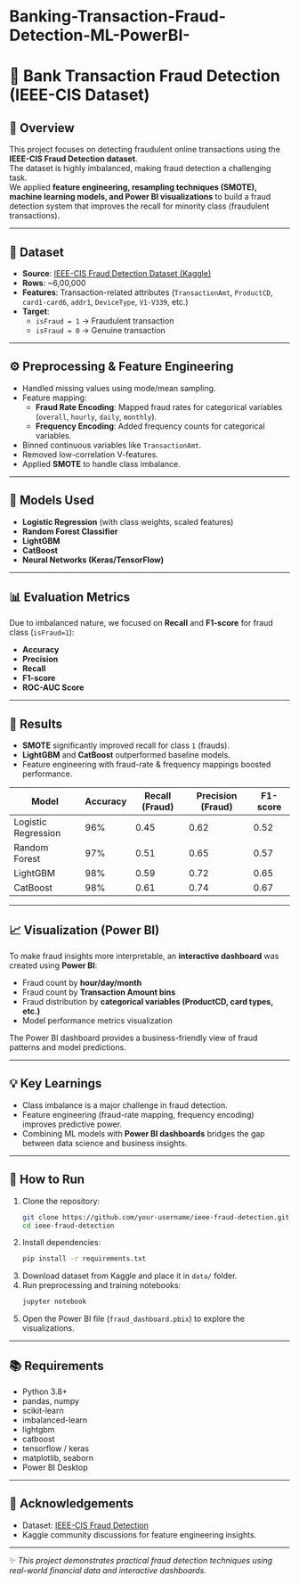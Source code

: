 # Banking-Transaction-Fraud-Detection-ML-PowerBI-

# 🏦 Bank Transaction Fraud Detection (IEEE-CIS Dataset)

## 📌 Overview
This project focuses on detecting fraudulent online transactions using the **IEEE-CIS Fraud Detection dataset**.  
The dataset is highly imbalanced, making fraud detection a challenging task.  
We applied **feature engineering, resampling techniques (SMOTE), machine learning models, and Power BI visualizations** to build a fraud detection system that improves the recall for minority class (fraudulent transactions).

---

## 📂 Dataset
- **Source**: [IEEE-CIS Fraud Detection Dataset (Kaggle)](https://www.kaggle.com/c/ieee-fraud-detection)
- **Rows**: ~6,00,000  
- **Features**: Transaction-related attributes (`TransactionAmt`, `ProductCD`, `card1-card6`, `addr1`, `DeviceType`, `V1-V339`, etc.)  
- **Target**:  
  - `isFraud = 1` → Fraudulent transaction  
  - `isFraud = 0` → Genuine transaction  

---

## ⚙️ Preprocessing & Feature Engineering
- Handled missing values using mode/mean sampling.
- Feature mapping:  
  - **Fraud Rate Encoding**: Mapped fraud rates for categorical variables (`overall`, `hourly`, `daily`, `monthly`).  
  - **Frequency Encoding**: Added frequency counts for categorical variables.  
- Binned continuous variables like `TransactionAmt`.  
- Removed low-correlation V-features.  
- Applied **SMOTE** to handle class imbalance.  

---

## 🧠 Models Used
- **Logistic Regression** (with class weights, scaled features)  
- **Random Forest Classifier**  
- **LightGBM**  
- **CatBoost**  
- **Neural Networks (Keras/TensorFlow)**  

---

## 📊 Evaluation Metrics
Due to imbalanced nature, we focused on **Recall** and **F1-score** for fraud class (`isFraud=1`):  
- **Accuracy**  
- **Precision**  
- **Recall**  
- **F1-score**  
- **ROC-AUC Score**  

---

## 🚀 Results
- **SMOTE** significantly improved recall for class `1` (frauds).  
- **LightGBM** and **CatBoost** outperformed baseline models.  
- Feature engineering with fraud-rate & frequency mappings boosted performance.  

| Model              | Accuracy | Recall (Fraud) | Precision (Fraud) | F1-score |
|--------------------|----------|----------------|-------------------|----------|
| Logistic Regression | 96%     | 0.45           | 0.62              | 0.52     |
| Random Forest      | 97%     | 0.51           | 0.65              | 0.57     |
| LightGBM           | 98%     | 0.59           | 0.72              | 0.65     |
| CatBoost           | 98%     | 0.61           | 0.74              | 0.67     |

---

## 📈 Visualization (Power BI)
To make fraud insights more interpretable, an **interactive dashboard** was created using **Power BI**:  
- Fraud count by **hour/day/month**  
- Fraud count by **Transaction Amount bins**  
- Fraud distribution by **categorical variables (ProductCD, card types, etc.)**  
- Model performance metrics visualization  

The Power BI dashboard provides a business-friendly view of fraud patterns and model predictions.  

---

## 💡 Key Learnings
- Class imbalance is a major challenge in fraud detection.  
- Feature engineering (fraud-rate mapping, frequency encoding) improves predictive power.  
- Combining ML models with **Power BI dashboards** bridges the gap between data science and business insights.  

---

## 📌 How to Run
1. Clone the repository:
   ```bash
   git clone https://github.com/your-username/ieee-fraud-detection.git
   cd ieee-fraud-detection
   ```
2. Install dependencies:
   ```bash
   pip install -r requirements.txt
   ```
3. Download dataset from Kaggle and place it in `data/` folder.  
4. Run preprocessing and training notebooks:
   ```bash
   jupyter notebook
   ```
5. Open the Power BI file (`fraud_dashboard.pbix`) to explore the visualizations.  

---

## 📚 Requirements
- Python 3.8+  
- pandas, numpy  
- scikit-learn  
- imbalanced-learn  
- lightgbm  
- catboost  
- tensorflow / keras  
- matplotlib, seaborn  
- Power BI Desktop  

---

## 🙌 Acknowledgements
- Dataset: [IEEE-CIS Fraud Detection](https://www.kaggle.com/c/ieee-fraud-detection)  
- Kaggle community discussions for feature engineering insights.  

---

✨ *This project demonstrates practical fraud detection techniques using real-world financial data and interactive dashboards.*  
